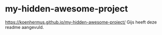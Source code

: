 # my-hidden-awesome-project
https://koenhermus.github.io/my-hidden-awesome-project/
Gijs heeft deze readme aangevuld.
 
